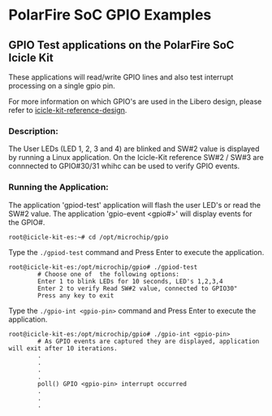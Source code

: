 # PolarFire SoC GPIO Examples

## GPIO Test applications on the PolarFire SoC Icicle Kit

These applications will read/write GPIO lines and also test interrupt processing on a single <user selected> gpio pin.

For more information on which GPIO's are used in the Libero design, please refer to [icicle-kit-reference-design](https://github.com/polarfire-soc/icicle-kit-reference-design).

### Description:

The User LEDs (LED 1, 2, 3 and 4) are blinked and SW#2 value is displayed by running a Linux application.
On the Icicle-Kit reference SW#2 / SW#3 are connnected to GPIO#30/31 whihc can be used to verify GPIO events.

### Running the Application:

The application 'gpiod-test' application will flash the user LED's or read the SW#2 value.
The application 'gpio-event <gpio#>' will display events for the GPIO#.


```
root@icicle-kit-es:~# cd /opt/microchip/gpio
```

Type the `./gpiod-test` command and Press Enter to execute the application.

```
root@icicle-kit-es:/opt/microchip/gpio# ./gpiod-test
        # Choose one of  the following options:
        Enter 1 to blink LEDs for 10 seconds, LED's 1,2,3,4
        Enter 2 to verify Read SW#2 value, connected to GPIO30"
        Press any key to exit
```

Type the `./gpio-int <gpio-pin>` command and Press Enter to execute the application.

```
root@icicle-kit-es:/opt/microchip/gpio# ./gpio-int <gpio-pin>
        # As GPIO events are captured they are displayed, application will exit after 10 iterations.
        .
        .
        .
        .
        poll() GPIO <gpio-pin> interrupt occurred
        .
        .
        .
```
